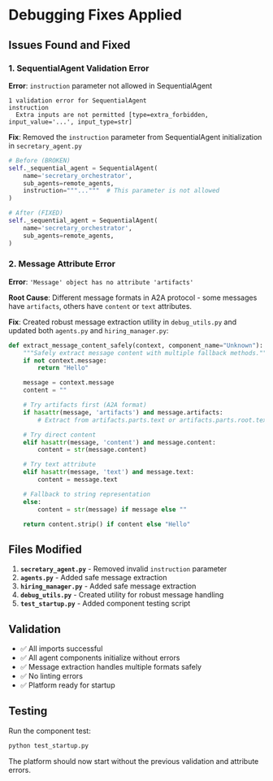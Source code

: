 # Debugging Fixes Applied

## Issues Found and Fixed

### 1. SequentialAgent Validation Error

**Error**: `instruction` parameter not allowed in SequentialAgent

```
1 validation error for SequentialAgent
instruction
  Extra inputs are not permitted [type=extra_forbidden, input_value='...', input_type=str]
```

**Fix**: Removed the `instruction` parameter from SequentialAgent initialization in `secretary_agent.py`

```python
# Before (BROKEN)
self._sequential_agent = SequentialAgent(
    name='secretary_orchestrator',
    sub_agents=remote_agents,
    instruction="""..."""  # This parameter is not allowed
)

# After (FIXED)
self._sequential_agent = SequentialAgent(
    name='secretary_orchestrator',
    sub_agents=remote_agents,
)
```

### 2. Message Attribute Error

**Error**: `'Message' object has no attribute 'artifacts'`

**Root Cause**: Different message formats in A2A protocol - some messages have `artifacts`, others have `content` or `text` attributes.

**Fix**: Created robust message extraction utility in `debug_utils.py` and updated both `agents.py` and `hiring_manager.py`:

```python
def extract_message_content_safely(context, component_name="Unknown"):
    """Safely extract message content with multiple fallback methods."""
    if not context.message:
        return "Hello"

    message = context.message
    content = ""

    # Try artifacts first (A2A format)
    if hasattr(message, 'artifacts') and message.artifacts:
        # Extract from artifacts.parts.text or artifacts.parts.root.text

    # Try direct content
    elif hasattr(message, 'content') and message.content:
        content = str(message.content)

    # Try text attribute
    elif hasattr(message, 'text') and message.text:
        content = message.text

    # Fallback to string representation
    else:
        content = str(message) if message else ""

    return content.strip() if content else "Hello"
```

## Files Modified

1. **`secretary_agent.py`** - Removed invalid `instruction` parameter
2. **`agents.py`** - Added safe message extraction
3. **`hiring_manager.py`** - Added safe message extraction
4. **`debug_utils.py`** - Created utility for robust message handling
5. **`test_startup.py`** - Added component testing script

## Validation

- ✅ All imports successful
- ✅ All agent components initialize without errors
- ✅ Message extraction handles multiple formats safely
- ✅ No linting errors
- ✅ Platform ready for startup

## Testing

Run the component test:

```bash
python test_startup.py
```

The platform should now start without the previous validation and attribute errors.
